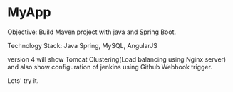 # MyApp


Objective: Build Maven project with java and Spring Boot.  

Technology Stack: Java Spring, MySQL, AngularJS


version 4 will show Tomcat Clustering(Load balancing using Nginx server) and also show configuration of jenkins using Github Webhook trigger.

Lets' try it.
